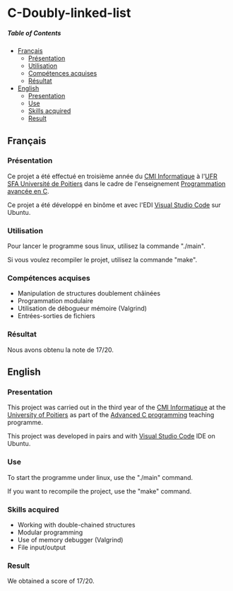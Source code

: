 # C-Doubly-linked-list

##### Table of Contents
* [Français](#fr)
  * [Présentation](#fr_pr)
  * [Utilisation](#fr_ut)
  * [Compétences acquises](#fr_cp)
  * [Résultat](#fr_rs)
* [English](#en)
  * [Presentation](#en_pr)
  * [Use](#en_u)
  * [Skills acquired](#en_sk)
  * [Result](#en_rs)

<a name="fr"/>

## Français

<a name="fr_pr"/>

### Présentation

Ce projet a été effectué en troisième année du [CMI Informatique](http://formations.univ-poitiers.fr/fr/index/autre-diplome-niveau-master-AM/autre-diplome-niveau-master-AM/cmi-informatique-JD2XQGVY.html) à l'[UFR SFA Université de Poitiers](https://sfa.univ-poitiers.fr/) dans le cadre de l'enseignement [Programmation avancée en C](http://formations.univ-poitiers.fr/fr/index/autre-diplome-niveau-master-AM/autre-diplome-niveau-master-AM/cmi-informatique-JD2XQGVY/specialite-s5-JD2XSMB7/programmation-avancee-en-c-JBI8HO7J.html).

Ce projet a été développé en binôme et avec l'EDI [Visual Studio Code](https://code.visualstudio.com/) sur Ubuntu.

<a name="fr_ut"/>

### Utilisation

Pour lancer le programme sous linux, utilisez la commande "./main".

Si vous voulez recompiler le projet, utilisez la commande "make".

<a name="fr_cp"/>

### Compétences acquises

* Manipulation de structures doublement châinées
* Programmation modulaire
* Utilisation de débogueur mémoire (Valgrind)
* Entrées-sorties de fichiers

<a name="fr_rs"/>

### Résultat

Nous avons obtenu la note de 17/20.

<a name="en"/>

## English

<a name="en_pr"/>

### Presentation

This project was carried out in the third year of the [CMI Informatique](http://formations.univ-poitiers.fr/fr/index/autre-diplome-niveau-master-AM/autre-diplome-niveau-master-AM/cmi-informatique-JD2XQGVY.html) at the [University of Poitiers](https://www.univ-poitiers.fr/en/) as part of the [Advanced C programming](http://formations.univ-poitiers.fr/fr/index/autre-diplome-niveau-master-AM/autre-diplome-niveau-master-AM/cmi-informatique-JD2XQGVY/specialite-s5-JD2XSMB7/programmation-avancee-en-c-JBI8HO7J.html) teaching programme.

This project was developed in pairs and with [Visual Studio Code](https://code.visualstudio.com/) IDE on Ubuntu.

<a name="en_u"/>

### Use

To start the programme under linux, use the "./main" command.

If you want to recompile the project, use the "make" command.

<a name="en_sk"/>

### Skills acquired

* Working with double-chained structures
* Modular programming
* Use of memory debugger (Valgrind)
* File input/output
  
<a name="en_rs"/>

### Result

We obtained a score of 17/20.
